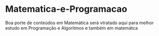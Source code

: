 # Matematica-e-Programacao
Boa porte de conteúdos em Matemática será vtratado aqui para melhor estudo em Programação e Algoritmos e também em matemátca
